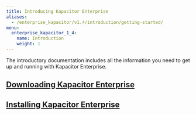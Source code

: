```yaml
---
title: Introducing Kapacitor Enterprise
aliases:
  - /enterprise_kapacitor/v1.4/introduction/getting-started/
menu:
  enterprise_kapacitor_1_4:
    name: Introduction
    weight: 1
---
```


The introductory documentation includes all the information you need to get up
and running with Kapacitor Enterprise.

## [Downloading Kapacitor Enterprise](/enterprise_kapacitor/v1.4/introduction/download/)

## [Installing Kapacitor Enterprise](/enterprise_kapacitor/v1.4/introduction/installation_guide/)
